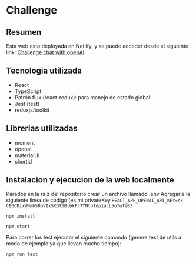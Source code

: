 # Challenge

## Resumen

Esta web esta deployada en Netlify, y se puede acceder desde el siguiente link:
[Challenge chat with openAI](https://6502414fbc538d656c9c08a2--jazzy-salmiakki-0f0cb0.netlify.app/)

## Tecnologia utilizada
- React
- TypeScript
- Patrón flux (react-redux): para manejo de estado global.
- Jest (test)
- reduxjs/toolkit

## Librerias utilizadas
- moment
- openai
- materialUI
- shortid

## Instalacion y ejecucion de la web localmente
Parados en la raiz del repositorio crear un archivo llamado .env
Agregarle la siguiente linea de codigo (es mi privateKey 
```REACT_APP_OPENAI_API_KEY=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```

```
npm install
```
```
npm start
```
Para correr los test ejecutar el siguiente comando (genere test de utils a modo de ejemplo ya que llevan mucho tiempo):
```
npm run test
```
